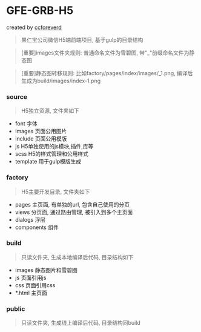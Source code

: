 # GFE-GRB-H5

created by [ccforeverd](https://github.com/ccforeverd)

> 果仁宝公司微信H5端前端项目, 基于gulp的目录结构

> [重要]images文件夹规则: 普通命名文件为雪碧图, 带"_"前缀命名文件为静态图

> [重要]静态图转移规则: 比如factory/pages/index/images/_1.png, 编译后生成为build/images/index-1.png


### source

> H5独立资源, 文件夹如下

- font      字体
- images    页面公用图片
- include   页面公用模版
- js        H5单独使用的js模块,插件,库等
- scss      H5的样式管理和公用样式
- template  用于gulp模版生成


### factory

> H5主要开发目录, 文件夹如下

- pages       主页面, 有单独的url, 包含自己使用的分页
- views       分页面, 通过路由管理, 被引入到多个主页面
- dialogs     浮层
- components  组件


### build

> 只读文件夹, 生成本地编译后代码, 目录结构如下

- images  静态图片和雪碧图
- js      页面引用js
- css     页面引用css
- *.html  主页面


### public

> 只读文件夹, 生成线上编译后代码, 目录结构同build



